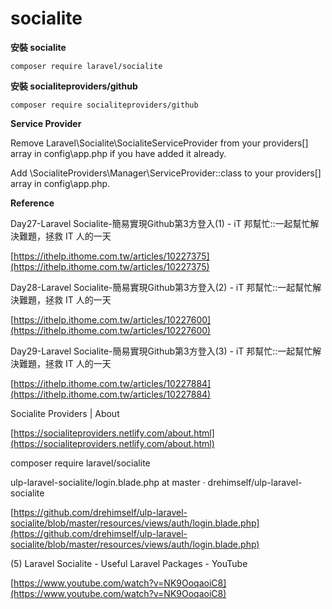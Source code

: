 # socialite

**安裝 socialite**

```text
composer require laravel/socialite
```

**安裝 socialiteproviders/github**

```text
composer require socialiteproviders/github
```

**Service Provider**

Remove Laravel\Socialite\SocialiteServiceProvider from your providers\[\] array in config\app.php if you have added it already.

Add \SocialiteProviders\Manager\ServiceProvider::class to your providers\[\] array in config\app.php.

**Reference**

Day27-Laravel Socialite-簡易實現Github第3方登入\(1\) - iT 邦幫忙::一起幫忙解決難題，拯救 IT 人的一天

[https://ithelp.ithome.com.tw/articles/10227375](https://ithelp.ithome.com.tw/articles/10227375)

Day28-Laravel Socialite-簡易實現Github第3方登入\(2\) - iT 邦幫忙::一起幫忙解決難題，拯救 IT 人的一天

[https://ithelp.ithome.com.tw/articles/10227600](https://ithelp.ithome.com.tw/articles/10227600)

Day29-Laravel Socialite-簡易實現Github第3方登入\(3\) - iT 邦幫忙::一起幫忙解決難題，拯救 IT 人的一天

[https://ithelp.ithome.com.tw/articles/10227884](https://ithelp.ithome.com.tw/articles/10227884)

Socialite Providers \| About

[https://socialiteproviders.netlify.com/about.html](https://socialiteproviders.netlify.com/about.html)

composer require laravel/socialite

ulp-laravel-socialite/login.blade.php at master · drehimself/ulp-laravel-socialite

[https://github.com/drehimself/ulp-laravel-socialite/blob/master/resources/views/auth/login.blade.php](https://github.com/drehimself/ulp-laravel-socialite/blob/master/resources/views/auth/login.blade.php)

\(5\) Laravel Socialite - Useful Laravel Packages - YouTube

[https://www.youtube.com/watch?v=NK9OoqaoiC8](https://www.youtube.com/watch?v=NK9OoqaoiC8)

